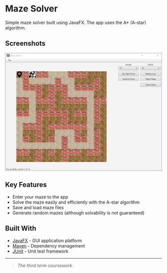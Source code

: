 # Maze Solver

Simple maze solver built using JavaFX. The app uses the A* (A-star) algorithm.

## Screenshots

![screenshot](screenshot.png)

## Key Features

* Enter your maze to the app
* Solve the maze easily and efficiently with the A-star algorithm
* Save and load maze files
* Generate random mazes (although solvability is not guaranteed)

## Built With

* [JavaFX](https://openjfx.io/) - GUI application platform
* [Maven](https://maven.apache.org/) - Dependency management
* [JUnit](https://junit.org/junit5/) - Unit test framework

***
> _The third term coursework._